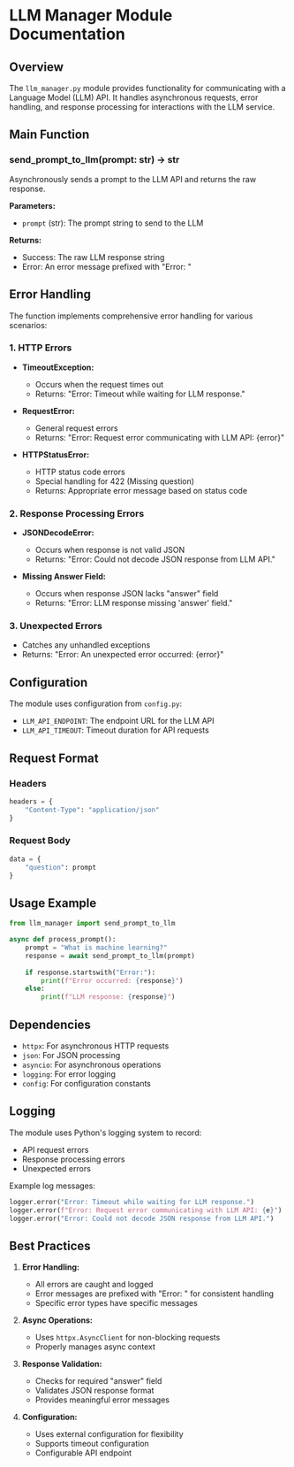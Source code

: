 # LLM Manager Module Documentation

## Overview
The `llm_manager.py` module provides functionality for communicating with a Language Model (LLM) API. It handles asynchronous requests, error handling, and response processing for interactions with the LLM service.

## Main Function

### send_prompt_to_llm(prompt: str) -> str
Asynchronously sends a prompt to the LLM API and returns the raw response.

**Parameters:**
- `prompt` (str): The prompt string to send to the LLM

**Returns:**
- Success: The raw LLM response string
- Error: An error message prefixed with "Error: "

## Error Handling

The function implements comprehensive error handling for various scenarios:

### 1. HTTP Errors
- **TimeoutException:**
  - Occurs when the request times out
  - Returns: "Error: Timeout while waiting for LLM response."

- **RequestError:**
  - General request errors
  - Returns: "Error: Request error communicating with LLM API: {error}"

- **HTTPStatusError:**
  - HTTP status code errors
  - Special handling for 422 (Missing question)
  - Returns: Appropriate error message based on status code

### 2. Response Processing Errors
- **JSONDecodeError:**
  - Occurs when response is not valid JSON
  - Returns: "Error: Could not decode JSON response from LLM API."

- **Missing Answer Field:**
  - Occurs when response JSON lacks "answer" field
  - Returns: "Error: LLM response missing 'answer' field."

### 3. Unexpected Errors
- Catches any unhandled exceptions
- Returns: "Error: An unexpected error occurred: {error}"

## Configuration

The module uses configuration from `config.py`:
- `LLM_API_ENDPOINT`: The endpoint URL for the LLM API
- `LLM_API_TIMEOUT`: Timeout duration for API requests

## Request Format

### Headers
```python
headers = {
    "Content-Type": "application/json"
}
```

### Request Body
```python
data = {
    "question": prompt
}
```

## Usage Example
```python
from llm_manager import send_prompt_to_llm

async def process_prompt():
    prompt = "What is machine learning?"
    response = await send_prompt_to_llm(prompt)
    
    if response.startswith("Error:"):
        print(f"Error occurred: {response}")
    else:
        print(f"LLM response: {response}")
```

## Dependencies
- `httpx`: For asynchronous HTTP requests
- `json`: For JSON processing
- `asyncio`: For asynchronous operations
- `logging`: For error logging
- `config`: For configuration constants

## Logging

The module uses Python's logging system to record:
- API request errors
- Response processing errors
- Unexpected errors

Example log messages:
```python
logger.error("Error: Timeout while waiting for LLM response.")
logger.error(f"Error: Request error communicating with LLM API: {e}")
logger.error("Error: Could not decode JSON response from LLM API.")
```

## Best Practices

1. **Error Handling:**
   - All errors are caught and logged
   - Error messages are prefixed with "Error: " for consistent handling
   - Specific error types have specific messages

2. **Async Operations:**
   - Uses `httpx.AsyncClient` for non-blocking requests
   - Properly manages async context

3. **Response Validation:**
   - Checks for required "answer" field
   - Validates JSON response format
   - Provides meaningful error messages

4. **Configuration:**
   - Uses external configuration for flexibility
   - Supports timeout configuration
   - Configurable API endpoint 